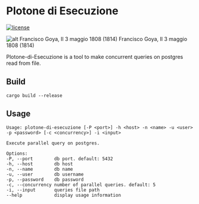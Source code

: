 # Plotone di Esecuzione

[![license](https://img.shields.io/github/license/The-Data-Appeal-Company/plotone-di-esecuzione.svg)](LICENSE)

![alt Francisco Goya, Il 3 maggio 1808 (1814)](https://upload.wikimedia.org/wikipedia/commons/4/48/El_Tres_de_Mayo%2C_by_Francisco_de_Goya%2C_from_Prado_in_Google_Earth.jpg)
Francisco Goya, Il 3 maggio 1808 (1814)

Plotone-di-Esecuzione is a tool to make concurrent queries on postgres read from file.

## Build
```
cargo build --release
```

## Usage
```
Usage: plotone-di-esecuzione [-P <port>] -h <host> -n <name> -u <user> -p <password> [-c <concurrency>] -i <input>

Execute parallel query on postgres.

Options:
-P, --port        db port. default: 5432
-h, --host        db host
-n, --name        db name
-u, --user        db username
-p, --password    db password
-c, --concurrency number of parallel queries. default: 5
-i, --input       queries file path
--help            display usage information
```

